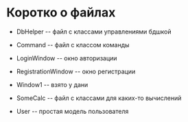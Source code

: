 ﻿

# Коротко о файлах

- DbHelper -- файл с классами управлениями бдшкой

- Command -- файл с классом команды

- LoginWindow        -- окно авторизации
- RegistrationWindow -- окно регистрации
- Window1            -- взято у дани

- SomeCalc -- файл с классами для каких-то вычислений

- User -- простая модель пользователя
